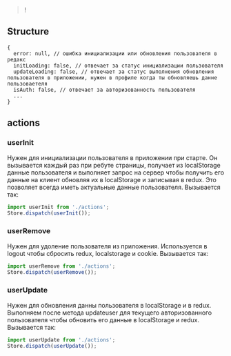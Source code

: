 > ! 

## Structure

```
{
  error: null, // ошибка инициализации или обновления пользователя в редакс
  initLoading: false, // отвечает за статус инициализации пользователя
  updateLoading: false, // отвечает за статус выполнения обновления пользователя в приложении, нужен в профиле когда ты обновляешь данне пользоваетеля
  isAuth: false, // отвечает за авторизованность пользователя
  ...
}
```


## actions

### userInit

Нужен для инициализации пользователя в приложении при старте. 
Он вызывается каждый раз при ребуте страницы, получает из localStorage данные пользователя 
и выполняет запрос на сервер чтобы получить его данные на клиент обновляя их в localStorage и записывая в redux.
Это позволяет всегда иметь актуальные данные пользователя. 
 Вызывается так:

```js
import userInit from './actions';
Store.dispatch(userInit());
```

### userRemove

Нужен для удоление пользователя из приложения. Используется в logout чтобы сбросить redux, localstorage и cookie. Вызывается так:

```js
import userRemove from './actions';
Store.dispatch(userRemove());
```

### userUpdate

Нужен для обновления данны пользователя в localStorage и в redux. 
Выполняем после метода updateuser для текущего авторизованного пользователя чтобы обновить его данные в localStorage и redux. 
Вызывается так:

```js
import userUpdate from './actions';
Store.dispatch(userUpdate());
```

